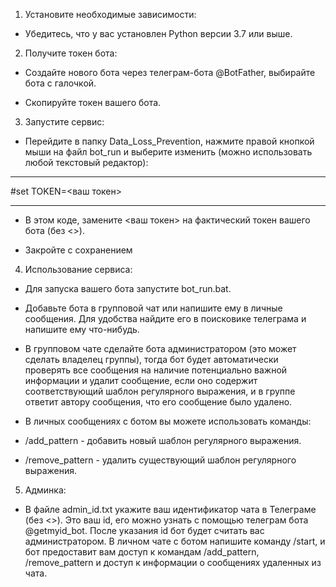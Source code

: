 1. Установите необходимые зависимости:

- Убедитесь, что у вас установлен Python версии 3.7 или выше.

2. Получите токен бота:

- Создайте нового бота через телеграм-бота @BotFather, выбирайте бота с галочкой.

- Скопируйте токен вашего бота.

3. Запустите сервис:
- Перейдите в папку Data_Loss_Prevention, нажмите правой кнопкой мыши на файл bot_run и выберите изменить (можно использовать любой текстовый редактор):
---------------------

#set TOKEN=<ваш токен> 

----------------------
- В этом коде, замените <ваш токен> на фактический токен вашего бота (без <>).

- Закройте с сохранением

4. Использование сервиса:
- Для запуска вашего бота запустите bot_run.bat.

- Добавьте бота в групповой чат или напишите ему в личные сообщения. Для удобства найдите его в поисковике телеграма и напишите ему что-нибудь.

- В групповом чате сделайте бота администратором (это может сделать владелец группы), тогда бот будет автоматически проверять все сообщения на наличие потенциально важной информации и удалит сообщение, если оно содержит соответствующий шаблон регулярного выражения, и в группе ответит автору сообщения, что его сообщение было удалено.

- В личных сообщениях с ботом вы можете использовать команды:
- /add_pattern - добавить новый шаблон регулярного выражения.
- /remove_pattern - удалить существующий шаблон регулярного выражения.

5. Админка:

- В файле admin_id.txt укажите ваш идентификатор чата в Телеграме (без <>). Это ваш id, его можно узнать c помощью телеграм бота @getmyid_bot. После указания id бот будет считать вас администратором. В личном чате с ботом напишите команду /start, и бот предоставит вам доступ к командам /add_pattern, /remove_pattern и доступ к информации о сообщениях удаленных из чата.
